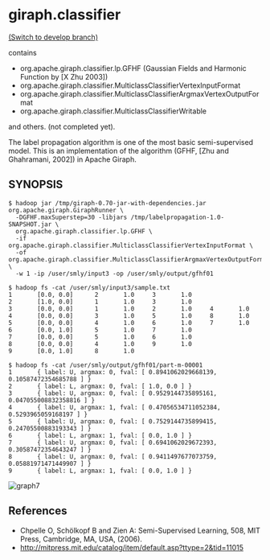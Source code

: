 # giraph.classifier

[(Switch to develop branch)][1]

contains

- org.apache.giraph.classifier.lp.GFHF (Gaussian Fields and Harmonic Function by [X Zhu 2003])
- org.apache.giraph.classifier.MulticlassClassifierVertexInputFormat
- org.apache.giraph.classifier.MulticlassClassifierArgmaxVertexOutputFormat
- org.apache.giraph.classifier.MulticlassClassifierWritable

and others. (not completed yet).

The label propagation algorithm is one of the most basic semi-supervised model.
This is an implementation of the algorithm (GFHF, [Zhu and Ghahramani, 2002]) in Apache Giraph.

[1]: https://github.com/smly/java-Giraph-LabelPropagation/tree/classifier "giraph.classifier @ GitHub"

## SYNOPSIS

    $ hadoop jar /tmp/giraph-0.70-jar-with-dependencies.jar org.apache.giraph.GiraphRunner \
      -DGFHF.maxSuperstep=30 -libjars /tmp/labelpropagation-1.0-SNAPSHOT.jar \
      org.apache.giraph.classifier.lp.GFHF \
      -if org.apache.giraph.classifier.MulticlassClassifierVertexInputFormat \
      -of org.apache.giraph.classifier.MulticlassClassifierArgmaxVertexOutputFormat \
      -w 1 -ip /user/smly/input3 -op /user/smly/output/gfhf01

    $ hadoop fs -cat /user/smly/input3/sample.txt
    1       [0.0, 0.0]      2       1.0     3       1.0
    2       [1.0, 0.0]      1       1.0     3       1.0
    3       [0.0, 0.0]      1       1.0     2       1.0     4       1.0
    4       [0.0, 0.0]      3       1.0     5       1.0     8       1.0
    5       [0.0, 0.0]      4       1.0     6       1.0     7       1.0
    6       [0.0, 1.0]      5       1.0     7       1.0
    7       [0.0, 0.0]      5       1.0     6       1.0
    8       [0.0, 0.0]      4       1.0     9       1.0
    9       [0.0, 1.0]      8       1.0

    $ hadoop fs -cat /user/smly/output/gfhf01/part-m-00001
    1       { label: U, argmax: 0, fval: [ 0.8941062029668139, 0.10587472354685788 ] }
    2       { label: L, argmax: 0, fval: [ 1.0, 0.0 ] }
    3       { label: U, argmax: 0, fval: [ 0.9529144735895161, 0.047055008832358816 ] }
    4       { label: U, argmax: 1, fval: [ 0.47056534711052384, 0.5293965059168197 ] }
    5       { label: U, argmax: 0, fval: [ 0.7529144735899415, 0.24705500883193343 ] }
    6       { label: L, argmax: 1, fval: [ 0.0, 1.0 ] }
    7       { label: U, argmax: 0, fval: [ 0.6941062029672393, 0.30587472354643247 ] }
    8       { label: U, argmax: 0, fval: [ 0.9411497677073759, 0.05881971471449907 ] }
    9       { label: L, argmax: 1, fval: [ 0.0, 1.0 ] }


![graph7](http://github.com/smly/label-propagation/raw/master/dat/ss.png)

## References

- Chpelle O, Schölkopf B and Zien A: Semi-Supervised Learning, 508, MIT Press, Cambridge, MA, USA, (2006).
- http://mitpress.mit.edu/catalog/item/default.asp?ttype=2&tid=11015
